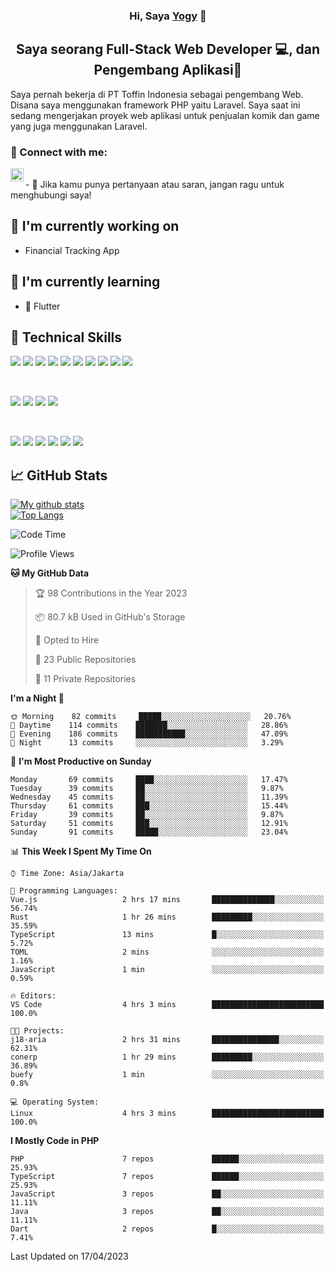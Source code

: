<h3 align="center">
Hi, Saya <a href="#" target="_blank" rel="noreferrer">Yogy</a> 👋
</h3>

<h2 align="center">
Saya seorang Full-Stack Web Developer 💻, dan Pengembang Aplikasi📱
</h2>

Saya pernah bekerja di PT Toffin Indonesia sebagai pengembang Web. Disana saya menggunakan framework PHP yaitu Laravel. Saya saat ini sedang mengerjakan proyek web aplikasi untuk penjualan komik dan game yang juga menggunakan Laravel.

### 🤝 Connect with me:

<a href="https://www.linkedin.com/in/yogyphang/"><img align="left" src="https://raw.githubusercontent.com/yushi1007/yushi1007/main/images/linkedin.svg" alt="Nothing628 | LinkedIn" width="21px"/></a>
<!-- <a href="https://instagram.com/yushi.95"><img align="left" src="https://raw.githubusercontent.com/yushi1007/yushi1007/main/images/instagram.svg" alt="Nothing628 | Instagram" width="21px"/></a> -->
</br>
- 💬 Jika kamu punya pertanyaan atau saran, jangan ragu untuk menghubungi saya!

## 🔭 I'm currently working on

- Financial Tracking App

## 🌱 I'm currently learning

- 📱 Flutter

## 💼 Technical Skills

![](https://img.shields.io/badge/Code-Vue-informational?style=flat&logo=vue.js&color=4FC08D)
![](https://img.shields.io/badge/Code-React-informational?style=flat&logo=react&color=61DAFB)
![](https://img.shields.io/badge/Code-Redux-informational?style=flat&logo=Redux&color=764ABC)
![](https://img.shields.io/badge/Code-JavaScript-informational?style=flat&logo=JavaScript&color=F7DF1E)
![](https://img.shields.io/badge/Code-Typescript-informational?style=flat&logo=TypeScript&color=3178C6)
![](https://img.shields.io/badge/Code-HTML5-informational?style=flat&logo=HTML5&color=E34F26)
![](https://img.shields.io/badge/Code-PostgreSQL-informational?style=flat&logo=PostgreSQL&color=336791)
![](https://img.shields.io/badge/Code-SQLite-informational?style=flat&logo=SQLite&color=003B57)
![](https://img.shields.io/badge/Code-PHP-informational?style=flat&logo=php&color=777BB4)
![](https://img.shields.io/badge/Code-CSharp-informational?style=flat&logo=C%20Sharp&color=239120)

</br>

![](https://img.shields.io/badge/Style-Bootstrap-informational?style=flat&logo=Bootstrap&color=7952B3)
![](https://img.shields.io/badge/Style-CSS3-informational?style=flat&logo=CSS3&color=1572B6)
![](https://img.shields.io/badge/Style-styled--components-informational?style=flat&logo=styled-components&color=DB7093)
![](https://img.shields.io/badge/Style-Material--UI-informational?style=flat&logo=Material-UI&color=0081CB)


</br>

![](https://img.shields.io/badge/Tools-Figma-informational?style=flat&logo=Figma&color=F24E1E)
![](https://img.shields.io/badge/Tools-NPM-informational?style=flat&logo=NPM&color=CB3837)
![](https://img.shields.io/badge/Tools-Yarn-informational?style=flat&logo=Yarn&color=2C8EBB)
![](https://img.shields.io/badge/Tools-Postman-informational?style=flat&logo=Postman&color=FF6C37)
![](https://img.shields.io/badge/Tools-Git-informational?style=flat&logo=Git&color=F05032)
![](https://img.shields.io/badge/Tools-GitHub-informational?style=flat&logo=GitHub&color=181717)

## 📈 GitHub Stats 

[![My github stats](https://github-readme-stats.vercel.app/api?username=nothing628)](https://github.com/nothing628)
</br>
[![Top Langs](https://github-readme-stats.vercel.app/api/top-langs/?username=nothing628)](https://github.com/nothing628)
</br>

<!--START_SECTION:waka-->
![Code Time](http://img.shields.io/badge/Code%20Time-843%20hrs%2016%20mins-blue)

![Profile Views](http://img.shields.io/badge/Profile%20Views-0-blue)

**🐱 My GitHub Data** 

> 🏆 98 Contributions in the Year 2023
 > 
> 📦 80.7 kB Used in GitHub's Storage 
 > 
> 💼 Opted to Hire
 > 
> 📜 23 Public Repositories 
 > 
> 🔑 11 Private Repositories  
 > 
**I'm a Night 🦉** 

```text
🌞 Morning    82 commits     █████░░░░░░░░░░░░░░░░░░░░   20.76% 
🌆 Daytime    114 commits    ███████░░░░░░░░░░░░░░░░░░   28.86% 
🌃 Evening    186 commits    ███████████░░░░░░░░░░░░░░   47.09% 
🌙 Night      13 commits     ░░░░░░░░░░░░░░░░░░░░░░░░░   3.29%

```
📅 **I'm Most Productive on Sunday** 

```text
Monday       69 commits     ████░░░░░░░░░░░░░░░░░░░░░   17.47% 
Tuesday      39 commits     ██░░░░░░░░░░░░░░░░░░░░░░░   9.87% 
Wednesday    45 commits     ██░░░░░░░░░░░░░░░░░░░░░░░   11.39% 
Thursday     61 commits     ███░░░░░░░░░░░░░░░░░░░░░░   15.44% 
Friday       39 commits     ██░░░░░░░░░░░░░░░░░░░░░░░   9.87% 
Saturday     51 commits     ███░░░░░░░░░░░░░░░░░░░░░░   12.91% 
Sunday       91 commits     █████░░░░░░░░░░░░░░░░░░░░   23.04%

```


📊 **This Week I Spent My Time On** 

```text
⌚︎ Time Zone: Asia/Jakarta

💬 Programming Languages: 
Vue.js                   2 hrs 17 mins       ██████████████░░░░░░░░░░░   56.74% 
Rust                     1 hr 26 mins        █████████░░░░░░░░░░░░░░░░   35.59% 
TypeScript               13 mins             █░░░░░░░░░░░░░░░░░░░░░░░░   5.72% 
TOML                     2 mins              ░░░░░░░░░░░░░░░░░░░░░░░░░   1.16% 
JavaScript               1 min               ░░░░░░░░░░░░░░░░░░░░░░░░░   0.59%

🔥 Editors: 
VS Code                  4 hrs 3 mins        █████████████████████████   100.0%

🐱‍💻 Projects: 
j18-aria                 2 hrs 31 mins       ███████████████░░░░░░░░░░   62.31% 
conerp                   1 hr 29 mins        █████████░░░░░░░░░░░░░░░░   36.89% 
buefy                    1 min               ░░░░░░░░░░░░░░░░░░░░░░░░░   0.8%

💻 Operating System: 
Linux                    4 hrs 3 mins        █████████████████████████   100.0%

```

**I Mostly Code in PHP** 

```text
PHP                      7 repos             ██████░░░░░░░░░░░░░░░░░░░   25.93% 
TypeScript               7 repos             ██████░░░░░░░░░░░░░░░░░░░   25.93% 
JavaScript               3 repos             ██░░░░░░░░░░░░░░░░░░░░░░░   11.11% 
Java                     3 repos             ██░░░░░░░░░░░░░░░░░░░░░░░   11.11% 
Dart                     2 repos             █░░░░░░░░░░░░░░░░░░░░░░░░   7.41%

```



 Last Updated on 17/04/2023
<!--END_SECTION:waka-->

<!--
Saya 
I love the entire process of developing creative websites. I love the challenge of finding caches and spending time to meet new people. Learning how people hide things and where people are likely to look.

**nothing628/nothing628** is a ✨ _special_ ✨ repository because its `README.md` (this file) appears on your GitHub profile.

Here are some ideas to get you started:

- 🔭 I’m currently working on ...
- 🌱 I’m currently learning ...
- 👯 I’m looking to collaborate on ...
- 🤔 I’m looking for help with ...
- 💬 Ask me about ...
- 📫 How to reach me: ...
- 😄 Pronouns: ...
- ⚡ Fun fact: ...
-->
